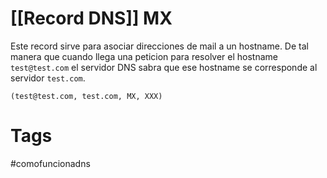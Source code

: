 # [[Record DNS]] MX
Este record sirve para asociar direcciones de mail a un hostname. De tal manera que cuando llega una peticion para resolver el hostname `test@test.com` el servidor DNS sabra que ese hostname se corresponde al servidor `test.com`.

```
(test@test.com, test.com, MX, XXX)
```

# Tags
#comofuncionadns 